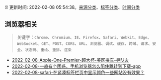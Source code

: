 :alarm_clock: 更新时间: 2022-02-08 05:54:38。[来源分类](../README.md)、[标签分类](../TAGS.md)、[时间分类](../TIMELINE.md)

## 浏览器相关


> 关键字：`Chrome`、`Chromium`、`IE`、`Firefox`、`Safari`、`Webkit`、`Edge`、`WebSocket`、`GET`、`POST`、`CORS`、`URL`、`浏览器`、`调试`、`缓存`、`跨域`、`请求`、`安全`、`状态码`、`重绘`、`重排`、`渲染`



- [2022-02-08-Apple-One-Premier-超大杯-美区拼车-寻队友](https://www.v2ex.com/t/832413) 
- [2022-02-08-一直有个困惑，手机浏览器怎么阻住跳转到下载-app](https://www.v2ex.com/t/832395) 
- [2022-02-08-safari-在紧凑标签栏页中显示颜色一些网站没有效果？](https://www.v2ex.com/t/832386) 